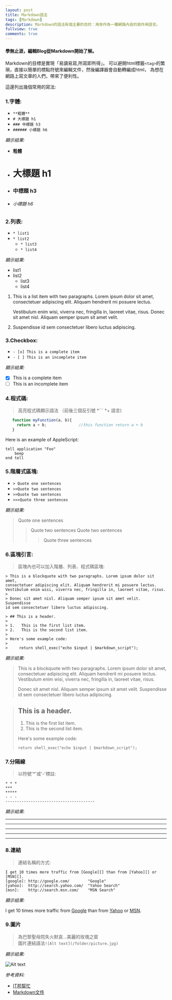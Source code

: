 ```yaml
---
layout: post
title: Markdown語法
tags: [Markdown]
description: Markdown的語法有個主要的目的：用來作為一種網路內容的寫作用語言。
fullview: true
comments: true
---
```



#### 學無止涯，編輯Blog從Markdown開始了解。

Markdown的目標是實現「易讀易寫,所寫即所得」。
可以避開html標籤`<tag>`的繁瑣，直接以簡單的標點符號來編輯文件，然後編譯器會自動轉編成html，
為想在網路上寫文章的人們，帶來了便利性。  



這邊列出幾個常用的寫法:

### 1.字體: ### 
* `**粗體**`
* `# 大標題 h1`
* `### 中標題 h3`
* `###### 小標題 h6`

_顯示結果:_

* **粗體**
* # 大標題 h1
* ### 中標題 h3
* ###### 小標題 h6

### 2.列表: ###
* `* list1`
* `* list2`
  * `* list3` 
  * `* list4`

_顯示結果:_

* list1
* list2
  * list3 
  * list4

1.  This is a list item with two paragraphs. Lorem ipsum dolor
    sit amet, consectetuer adipiscing elit. Aliquam hendrerit
    mi posuere lectus.

    Vestibulum enim wisi, viverra nec, fringilla in, laoreet
    vitae, risus. Donec sit amet nisl. Aliquam semper ipsum
    sit amet velit.

2.  Suspendisse id sem consectetuer libero luctus adipiscing.


### 3.Checkbox: ###
* `- [x] This is a complete item`
* `- [ ] This is an incomplete item`

_顯示結果:_

- [x] This is a complete item
- [ ] This is an incomplete item

### 4.程式碼: ###
>高亮程式碼顯示語法 （前後三個反引號 *``` *+ 語言)

```js
   function myFunction(a, b){
   	 return a + b;				//this function return a + b
   }
```
Here is an example of AppleScript:

    tell application "Foo"
        beep
    end tell


### 5.階層式區塊: ###
* `> Quote one sentences`
* `>>Quote two sentences`
* `>>Quote two sentences`
* `>>>Quote three sentences`

_顯示結果:_

> Quote one sentences
>>Quote two sentences
>>Quote two sentences
>>>Quote three sentences

### 6.區塊引言: ###
>區塊內也可以加入階層、列表、程式碼區塊:

    > This is a blockquote with two paragraphs. Lorem ipsum dolor sit amet,
    consectetuer adipiscing elit. Aliquam hendrerit mi posuere lectus.
    Vestibulum enim wisi, viverra nec, fringilla in, laoreet vitae, risus.
    >
    > Donec sit amet nisl. Aliquam semper ipsum sit amet velit. Suspendisse
    id sem consectetuer libero luctus adipiscing.
    
    > ## This is a header.
    > 
    > 1.   This is the first list item.
    > 2.   This is the second list item.
    > 
    > Here's some example code:
    > 
    >     return shell_exec("echo $input | $markdown_script");    

_顯示結果:_

> This is a blockquote with two paragraphs. Lorem ipsum dolor sit amet,
consectetuer adipiscing elit. Aliquam hendrerit mi posuere lectus.
Vestibulum enim wisi, viverra nec, fringilla in, laoreet vitae, risus.
>
> Donec sit amet nisl. Aliquam semper ipsum sit amet velit. Suspendisse
id sem consectetuer libero luctus adipiscing.

> ## This is a header.
> 
> 1.   This is the first list item.
> 2.   This is the second list item.
> 
> Here's some example code:
> 
>     return shell_exec("echo $input | $markdown_script");

### 7.分隔線 ###
>以符號'*'或'-'標註:

    * * *
    ***
    *****
    - - -
    ---------------------------------------

_顯示結果:_

* * *

***

*****

- - -

---------------------------------------

### 8.連結 ###
>連結名稱的方式:  

    I get 10 times more traffic from [Google][] than from [Yahoo][] or [MSN][].
    [google]: http://google.com/        "Google"
    [yahoo]:  http://search.yahoo.com/  "Yahoo Search"
    [msn]:    http://search.msn.com/    "MSN Search"  

_顯示結果:_

I get 10 times more traffic from [Google][] than from
[Yahoo][] or [MSN][].

  [google]: http://google.com/        "Google"
  [yahoo]:  http://search.yahoo.com/  "Yahoo Search"
  [msn]:    http://search.msn.com/    "MSN Search"

### 9.圖片 ###

>為巴黎聖母院失火默哀...美麗的玫瑰之窗  
圖片連結語法`![Alt text](/folder/picture.jpg)`

_顯示結果:_

![Alt text](/Blog/images/picture.jpg)



_參考資料:_

* [IT邦幫忙](https://ithelp.ithome.com.tw/articles/10203758?sc=iThelpR)
* [Markdown文件](https://markdown.tw/#autoescape)